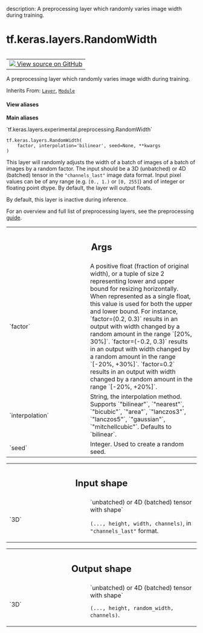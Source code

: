 description: A preprocessing layer which randomly varies image width during training.

<div itemscope itemtype="http://developers.google.com/ReferenceObject">
<meta itemprop="name" content="tf.keras.layers.RandomWidth" />
<meta itemprop="path" content="Stable" />
<meta itemprop="property" content="__init__"/>
</div>

# tf.keras.layers.RandomWidth

<!-- Insert buttons and diff -->

<table class="tfo-notebook-buttons tfo-api nocontent" align="left">
<td>
  <a target="_blank" href="https://github.com/keras-team/keras/tree/v2.15.0/keras/layers/preprocessing/image_preprocessing.py#L1632-L1750">
    <img src="https://www.tensorflow.org/images/GitHub-Mark-32px.png" />
    View source on GitHub
  </a>
</td>
</table>



A preprocessing layer which randomly varies image width during training.

Inherits From: [`Layer`](../../../tf/keras/layers/Layer.md), [`Module`](../../../tf/Module.md)

<section class="expandable">
  <h4 class="showalways">View aliases</h4>
  <p>
<b>Main aliases</b>
<p>`tf.keras.layers.experimental.preprocessing.RandomWidth`</p>
</p>
</section>

<pre class="devsite-click-to-copy prettyprint lang-py tfo-signature-link">
<code>tf.keras.layers.RandomWidth(
    factor, interpolation=&#x27;bilinear&#x27;, seed=None, **kwargs
)
</code></pre>



<!-- Placeholder for "Used in" -->

This layer will randomly adjusts the width of a batch of images of a
batch of images by a random factor. The input should be a 3D (unbatched) or
4D (batched) tensor in the `"channels_last"` image data format. Input pixel
values can be of any range (e.g. `[0., 1.)` or `[0, 255]`) and of integer or
floating point dtype. By default, the layer will output floats.

By default, this layer is inactive during inference.

For an overview and full list of preprocessing layers, see the preprocessing
[guide](https://www.tensorflow.org/guide/keras/preprocessing_layers).

<!-- Tabular view -->
 <table class="responsive fixed orange">
<colgroup><col width="214px"><col></colgroup>
<tr><th colspan="2"><h2 class="add-link">Args</h2></th></tr>

<tr>
<td>
`factor`<a id="factor"></a>
</td>
<td>
A positive float (fraction of original width),
or a tuple of size 2 representing lower and upper bound
for resizing horizontally. When represented as a single float,
this value is used for both the upper and
lower bound. For instance, `factor=(0.2, 0.3)`
results in an output with
width changed by a random amount in the range `[20%, 30%]`.
`factor=(-0.2, 0.3)` results in an output with width changed
by a random amount in the range `[-20%, +30%]`.
`factor=0.2` results in an output with width changed
by a random amount in the range `[-20%, +20%]`.
</td>
</tr><tr>
<td>
`interpolation`<a id="interpolation"></a>
</td>
<td>
String, the interpolation method.
Supports `"bilinear"`, `"nearest"`, `"bicubic"`, `"area"`,
`"lanczos3"`, `"lanczos5"`, `"gaussian"`, `"mitchellcubic"`.
Defaults to `bilinear`.
</td>
</tr><tr>
<td>
`seed`<a id="seed"></a>
</td>
<td>
Integer. Used to create a random seed.
</td>
</tr>
</table>



<!-- Tabular view -->
 <table class="responsive fixed orange">
<colgroup><col width="214px"><col></colgroup>
<tr><th colspan="2"><h2 class="add-link">Input shape</h2></th></tr>

<tr>
<td>
`3D`<a id="3D"></a>
</td>
<td>
`unbatched) or 4D (batched) tensor with shape`

`(..., height, width, channels)`, in `"channels_last"` format.
</td>
</tr>
</table>



<!-- Tabular view -->
 <table class="responsive fixed orange">
<colgroup><col width="214px"><col></colgroup>
<tr><th colspan="2"><h2 class="add-link">Output shape</h2></th></tr>

<tr>
<td>
`3D`<a id="3D"></a>
</td>
<td>
`unbatched) or 4D (batched) tensor with shape`

`(..., height, random_width, channels)`.
</td>
</tr>
</table>



